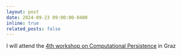```yaml
---
layout: post
date: 2024-09-23 09:00:00-0400
inline: true
related_posts: false
---
```


I will attend the [4th workshop on Computational Persistence](https://www.tugraz.at/projekte/cpw/home) in Graz
